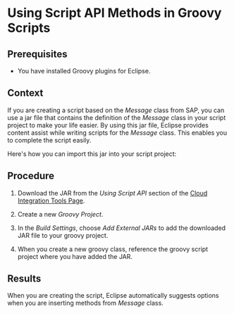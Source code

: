 <!-- loio062f7a7e5c374e67b568dddc7b7844a9 -->

# Using Script API Methods in Groovy Scripts



<a name="loio062f7a7e5c374e67b568dddc7b7844a9__prereq_rld_d31_4bb"/>

## Prerequisites

-   You have installed Groovy plugins for Eclipse.



## Context

If you are creating a script based on the *Message* class from SAP, you can use a jar file that contains the definition of the *Message* class in your script project to make your life easier. By using this jar file, Eclipse provides content assist while writing scripts for the *Message* class. This enables you to complete the script easily.

Here's how you can import this jar into your script project:



## Procedure

1.  Download the JAR from the *Using Script API* section of the [Cloud Integration Tools Page](https://tools.hana.ondemand.com/#cloudintegration).

2.  Create a new *Groovy Project*.

3.  In the *Build Settings*, choose *Add External JARs* to add the downloaded JAR file to your groovy project.

4.  When you create a new groovy class, reference the groovy script project where you have added the JAR.




<a name="loio062f7a7e5c374e67b568dddc7b7844a9__result_cqs_52b_4bb"/>

## Results

When you are creating the script, Eclipse automatically suggests options when you are inserting methods from *Message* class.

